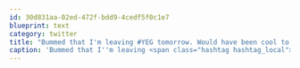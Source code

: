 ```yaml
---
id: 30d831aa-02ed-472f-bdd9-4cedf5f0c1e7
blueprint: text
category: twitter
title: "Bummed that I'm leaving #YEG tomorrow. Would have been cool to check out #SWEdmonton"
caption: 'Bummed that I''m leaving <span class="hashtag hashtag_local">#<a href="http://tweettemp.darylchymko.ca/?tag=yeg">YEG</a> tomorrow. Would have been cool to check out <span class="hashtag hashtag_local">#<a href="http://tweettemp.darylchymko.ca/?tag=swedmonton">SWEdmonton</a>'
---
```

